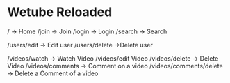 # Wetube Reloaded


<!-- global router -->
/ -> Home
/join -> Join
/login -> Login
/search -> Search

<!-- users router -->
/users/edit -> Edit user
/users/delete ->Delete user

<!-- videos router -->
/videos/watch -> Watch Video
/videos/edit Video
/videos/delete -> Delete Video
/videos/comments -> Comment on a video
/videos/comments/delete -> Delete a Comment of a video
